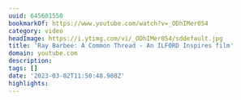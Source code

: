 ```yaml
---
uuid: 645601550
bookmarkOf: https://www.youtube.com/watch?v=_ODhIMer054
category: video
headImage: https://i.ytimg.com/vi/_ODhIMer054/sddefault.jpg
title: 'Ray Barbee: A Common Thread - An ILFORD Inspires film'
domain: youtube.com
description: 
tags: []
date: '2023-03-02T11:50:48.908Z'
highlights: 
---
```




